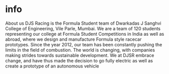 # info
About us
DJS Racing is the Formula Student team of Dwarkadas J Sanghvi College of Engineering, Vile Parle, Mumbai. We are a team of 120 students representing our college at Formula Student Competitions in India as well as abroad, where we design and manufacture Formula style racecar prototypes. Since the year 2012, our team has been constantly pushing the limits in the field of combustion. The world is changing, with companies making strides towards sustainable development. We at DJSR embrace change, and have thus made the decision to go fully electric as well as create a prototype of an autonomous vehicle
